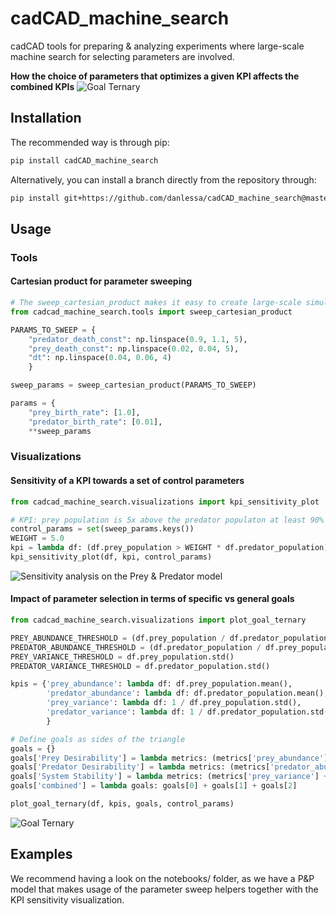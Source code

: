 # cadCAD_machine_search
cadCAD tools for preparing & analyzing experiments where
 large-scale machine search for selecting parameters are involved.

**How the choice of parameters that optimizes a given KPI affects the combined KPIs**
![Goal Ternary](https://i.imgur.com/15EZJrO.png)

## Installation

The recommended way is through pip:

```sh
pip install cadCAD_machine_search
```

Alternatively, you can install a branch directly from the repository through:

```sh
pip install git+https://github.com/danlessa/cadCAD_machine_search@master
```

## Usage
### Tools

#### Cartesian product for parameter sweeping

```python
# The sweep_cartesian_product makes it easy to create large-scale simulations
from cadcad_machine_search.tools import sweep_cartesian_product

PARAMS_TO_SWEEP = {    
    "predator_death_const": np.linspace(0.9, 1.1, 5),
    "prey_death_const": np.linspace(0.02, 0.04, 5),
    "dt": np.linspace(0.04, 0.06, 4)
    }

sweep_params = sweep_cartesian_product(PARAMS_TO_SWEEP)

params = {
    "prey_birth_rate": [1.0],
    "predator_birth_rate": [0.01],
    **sweep_params
```

### Visualizations

#### Sensitivity of a KPI towards a set of control parameters

```python
from cadcad_machine_search.visualizations import kpi_sensitivity_plot

# KPI: prey population is 5x above the predator populaton at least 90% of the time
control_params = set(sweep_params.keys())
WEIGHT = 5.0
kpi = lambda df: (df.prey_population > WEIGHT * df.predator_population).mean() > 0.9
kpi_sensitivity_plot(df, kpi, control_params)
```

![Sensitivity analysis on the Prey & Predator model](https://i.imgur.com/QG617Q2.png)

#### Impact of parameter selection in terms of specific vs general goals

```python
from cadcad_machine_search.visualizations import plot_goal_ternary

PREY_ABUNDANCE_THRESHOLD = (df.prey_population / df.predator_population).mean()
PREDATOR_ABUNDANCE_THRESHOLD = (df.predator_population / df.prey_population).mean()
PREY_VARIANCE_THRESHOLD = df.prey_population.std()
PREDATOR_VARIANCE_THRESHOLD = df.predator_population.std()

kpis = {'prey_abundance': lambda df: df.prey_population.mean(),
        'predator_abundance': lambda df: df.predator_population.mean(),
        'prey_variance': lambda df: 1 / df.prey_population.std(),
        'predator_variance': lambda df: 1 / df.predator_population.std(),
        }

# Define goals as sides of the triangle
goals = {}
goals['Prey Desirability'] = lambda metrics: (metrics['prey_abundance'] + metrics['prey_variance']) / 2
goals['Predator Desirability'] = lambda metrics: (metrics['predator_abundance'] + metrics['predator_variance']) / 2
goals['System Stability'] = lambda metrics: (metrics['prey_variance'] + metrics['predator_variance']) / 2
goals['combined'] = lambda goals: goals[0] + goals[1] + goals[2]

plot_goal_ternary(df, kpis, goals, control_params)
```

![Goal Ternary](https://i.imgur.com/15EZJrO.png)


## Examples

We recommend having a look on the notebooks/ folder, as we have a P&P model
that makes usage of the parameter sweep helpers together with the KPI sensitivity
visualization.

